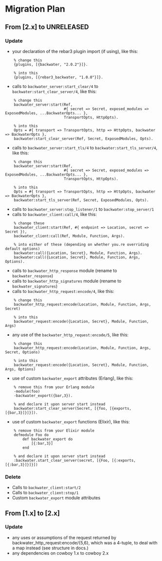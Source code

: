 # Migration Plan

## From [2.x] to UNRELEASED
### Update
- your declaration of the rebar3 plugin import (if using), like this:
```
    % change this
    {plugins, [{backwater, "2.0.2"}]}.

    % into this
    {plugins, [{rebar3_backwater, "1.0.0"}]}.
```
- calls to `backwater_server:start_clear/4` to `backwater:start_clear_server/4`, like this:
```
    % change this
    backwater_server:start(Ref,
                           #{ secret => Secret, exposed_modules => ExposedModules, ...BackwaterOpts... },
                           TransportOpts, HttpOpts).

    % into this
    Opts = #{ transport => TransportOpts, http => HttpOpts, backwater => BackwaterOpts },
    backwater:start_clear_server(Ref, Secret, ExposedModules, Opts).
```
- calls to `backwater_server:start_tls/4` to `backwater:start_tls_server/4`, like this:
```
    % change this
    backwater_server:start(Ref,
                           #{ secret => Secret, exposed_modules => ExposedModules, ...BackwaterOpts... },
                           TransportOpts, HttpOpts).

    % into this
    Opts = #{ transport => TransportOpts, http => HttpOpts, backwater => BackwaterOpts },
    backwater:start_tls_server(Ref, Secret, ExposedModules, Opts).
```
- calls to `backwater_server:stop_listener/1` to `backwater:stop_server/1`
- calls to `backwater_client:call/4`, like this:
```
    % change these
    backwater_client:start(Ref, #{ endpoint => Location, secret => Secret }),
    backwater_client:call(Ref, Module, Function, Args).

    % into either of these (depending on whether you.re overriding default options)
    backwater:call({Location, Secret}, Module, Function, Args).
    backwater:call({Location, Secret}, Module, Function, Args, Options).
```
- calls to `backwater_http_response` module (rename to `backwater_response`)
- calls to `backwater_http_signatures` module (rename to `backwater_signatures`)
- calls to `backwater_http_request:encode/4`, like this:
```
    % change this
    backwater_http_request:encode(Location, Module, Function, Args, Secret)

    % into this
    backwater_request:encode({Location, Secret}, Module, Function, Args)
```
- any use of the `backwater_http_request:encode/5`, like this:
```
    % change this
    backwater_http_request:encode(Location, Module, Function, Args, Secret, Options)

    % into this
    backwater_request:encode({Location, Secret}, Module, Function, Args, Options)
```
- use of custom `backwater_export` attributes (Erlang), like this:
```
    % remove this from your Erlang module
    -module(foo)
    -backwater_export({bar,3}).

    % and declare it upon server start instead
    backwater:start_clear_server(Secret, [{foo, [{exports,[{bar,3}]}]}]).
```
- use of custom `backwater_export` functions (Elixir), like this:
```
    % remove this from your Elixir module
    defmodule Foo do
        def backwater_export do
            [{:bar,3}]
        end

    % and declare it upon server start instead
    :backwater.start_clear_server(secret, [{Foo, [{:exports,[{:bar,3}]}]}])
```
### Delete
- Calls to `backwater_client:start/2`
- Calls to `backwater_client:stop/1`
- Custom `backwater_export` module attributes

## From [1.x] to [2.x]
### Update
- any uses or assumptions of the request returned by backwater_http_request:encode/{5,6}, which was a 4-tuple, to deal with a map instead (see structure in docs.)
- any dependencies on cowboy 1.x to cowboy 2.x
